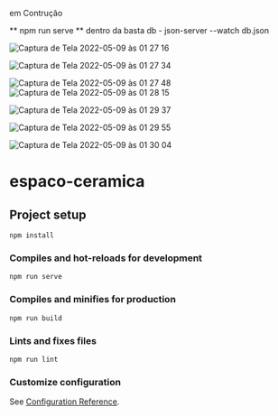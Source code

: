 em Contrução 



** npm run serve
** dentro da basta db - json-server --watch db.json

![Captura de Tela 2022-05-09 às 01 27 16](https://user-images.githubusercontent.com/78916702/167341078-36a4ae27-0bab-4c99-9f2c-877750d4e08e.png)

![Captura de Tela 2022-05-09 às 01 27 34](https://user-images.githubusercontent.com/78916702/167341100-87596aee-3a05-4054-a4fb-df7b86b3991c.png)

![Captura de Tela 2022-05-09 às 01 27 48](https://user-images.githubusercontent.com/78916702/167341103-70371180-8674-42ea-a687-20a3adbd1641.png)
![Captura de Tela 2022-05-09 às 01 28 15](https://user-images.githubusercontent.com/78916702/167341113-f2f0edbb-e45c-4f47-b80a-62965758894f.png)


![Captura de Tela 2022-05-09 às 01 29 37](https://user-images.githubusercontent.com/78916702/167341118-d1eb993f-6677-4be0-b9d7-56e3681e85dc.png)

![Captura de Tela 2022-05-09 às 01 29 55](https://user-images.githubusercontent.com/78916702/167341123-79e1861e-2859-40fe-b96a-60741de53dbb.png)

![Captura de Tela 2022-05-09 às 01 30 04](https://user-images.githubusercontent.com/78916702/167341132-80e7738f-b310-4861-8959-633376abc73a.png)




# espaco-ceramica

## Project setup
```
npm install
```

### Compiles and hot-reloads for development
```
npm run serve
```

### Compiles and minifies for production
```
npm run build
```

### Lints and fixes files
```
npm run lint
```

### Customize configuration
See [Configuration Reference](https://cli.vuejs.org/config/).
